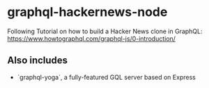 # graphql-hackernews-node
Following Tutorial on how to build a Hacker News clone in GraphQL: https://www.howtographql.com/graphql-js/0-introduction/

## Also includes
<ul>
    <li>`graphql-yoga`, a fully-featured GQL server based on Express</li>

</ul>
